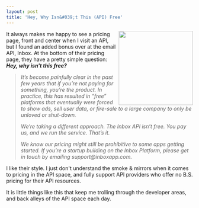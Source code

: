 ```yaml
---
layout: post
title: 'Hey, Why Isn&#039;t This (API) Free'
---
```

<p><a href="https://www.inboxapp.com/"><img src="https://s3.amazonaws.com/kinlane-productions/api-evangelist/inbox-app/inbox-app-api-logo.png" alt="" width="200" align="right" /></a></p>
<p>It always makes me happy to see a pricing page, front and center when I visit an API, but I found an added bonus over at the email API, Inbox. At the bottom of their pricing page, they have a pretty simple question: <em><strong>Hey, why isn't this free?</strong></em></p>
<blockquote><em>
<p>It&rsquo;s become painfully clear in the past few years that if you&rsquo;re not paying for something, you&rsquo;re the product. In practice, this has resulted in &ldquo;free&rdquo; platforms that eventually were forced to show ads, sell user data, or fire-sale to a large company to only be unloved or shut-down.</p>
<p>We&rsquo;re taking a different approach. The Inbox API isn&rsquo;t free. You pay us, and we run the service. That&rsquo;s it.</p>
<p>We know our pricing might still be prohibitive to some apps getting started. If you&rsquo;re a startup building on the Inbox Platform, please get in touch by emailing support@inboxapp.com.</p>
</em></blockquote>
<p>I like their style. I just don't understand the smoke &amp; mirrors when it comes to pricing in the API space, and fully support API providers who offer no B.S. pricing for their API resources.</p>
<p>It is little things like this that keep me trolling through the developer areas, and back alleys of the API space each day.</p>